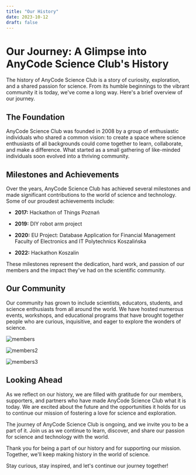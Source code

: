 ```yaml
---
title: "Our History"
date: 2023-10-12
draft: false
---
```


# Our Journey: A Glimpse into AnyCode Science Club's History

The history of AnyCode Science Club is a story of curiosity, exploration, and a shared passion for science. From its humble beginnings to the vibrant community it is today, we've come a long way. Here's a brief overview of our journey.

## The Foundation

AnyCode Science Club was founded in 2008 by a group of enthusiastic individuals who shared a common vision: to create a space where science enthusiasts of all backgrounds could come together to learn, collaborate, and make a difference. What started as a small gathering of like-minded individuals soon evolved into a thriving community.

## Milestones and Achievements

Over the years, AnyCode Science Club has achieved several milestones and made significant contributions to the world of science and technology. Some of our proudest achievements include:

- **2017:** Hackathon of Things Poznań

- **2019:** DIY robot arm project

- **2020:** EU Project: Database Application for Financial Management
Faculty of Electronics and
IT
Polytechnics
Koszalińska

- **2022:** Hackathon Koszalin

These milestones represent the dedication, hard work, and passion of our members and the impact they've had on the scientific community.

## Our Community

Our community has grown to include scientists, educators, students, and science enthusiasts from all around the world. We have hosted numerous events, workshops, and educational programs that have brought together people who are curious, inquisitive, and eager to explore the wonders of science.

![members](/ludzie1.jpg)

![members2](/ludzie3.jpg)

![members3](/ludzie7.jpg)

## Looking Ahead

As we reflect on our history, we are filled with gratitude for our members, supporters, and partners who have made AnyCode Science Club what it is today. We are excited about the future and the opportunities it holds for us to continue our mission of fostering a love for science and exploration.

The journey of AnyCode Science Club is ongoing, and we invite you to be a part of it. Join us as we continue to learn, discover, and share our passion for science and technology with the world.

Thank you for being a part of our history and for supporting our mission. Together, we'll keep making history in the world of science.

Stay curious, stay inspired, and let's continue our journey together!
